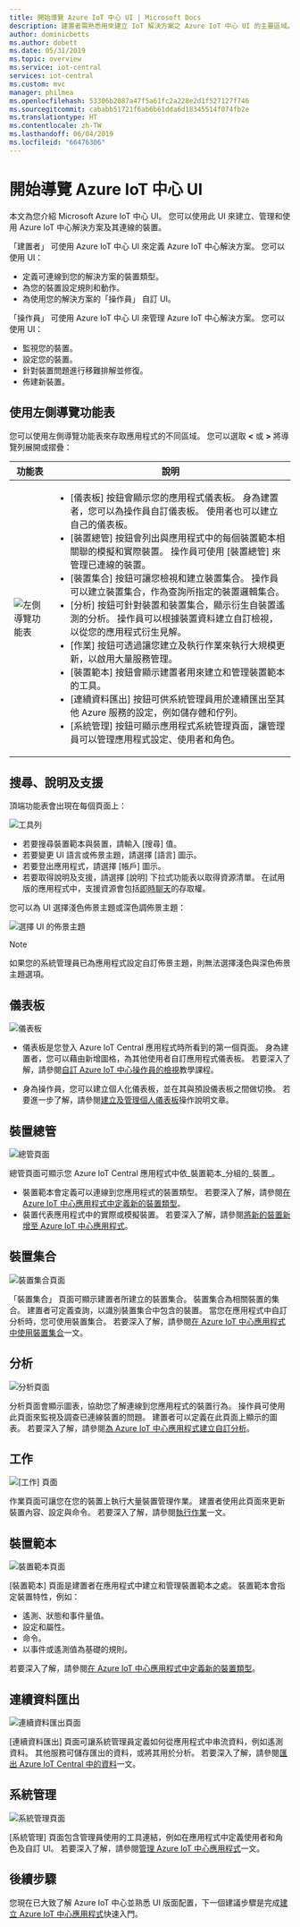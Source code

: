 ```yaml
---
title: 開始導覽 Azure IoT 中心 UI | Microsoft Docs
description: 建置者需熟悉用來建立 IoT 解決方案之 Azure IoT 中心 UI 的主要區域。
author: dominicbetts
ms.author: dobett
ms.date: 05/31/2019
ms.topic: overview
ms.service: iot-central
services: iot-central
ms.custom: mvc
manager: philmea
ms.openlocfilehash: 53306b2087a47f5a61fc2a228e2d1f527127f746
ms.sourcegitcommit: cababb51721f6ab6b61dda6d18345514f074fb2e
ms.translationtype: HT
ms.contentlocale: zh-TW
ms.lasthandoff: 06/04/2019
ms.locfileid: "66476306"
---
```

# <a name="take-a-tour-of-the-azure-iot-central-ui"></a>開始導覽 Azure IoT 中心 UI

本文為您介紹 Microsoft Azure IoT 中心 UI。 您可以使用此 UI 來建立、管理和使用 Azure IoT 中心解決方案及其連線的裝置。

「建置者」  可使用 Azure IoT 中心 UI 來定義 Azure IoT 中心解決方案。 您可以使用 UI：

- 定義可連線到您的解決方案的裝置類型。
- 為您的裝置設定規則和動作。
- 為使用您的解決方案的「操作員」  自訂 UI。

「操作員」  可使用 Azure IoT 中心 UI 來管理 Azure IoT 中心解決方案。 您可以使用 UI：

- 監視您的裝置。
- 設定您的裝置。
- 針對裝置問題進行移難排解並修復。
- 佈建新裝置。

## <a name="use-the-left-navigation-menu"></a>使用左側導覽功能表

您可以使用左側導覽功能表來存取應用程式的不同區域。 您可以選取 **<** 或 **>** 將導覽列展開或摺疊：

| 功能表 | 說明 |
| ---- | ----------- |
| ![左側導覽功能表](media/overview-iot-central-tour/navigationbar.png) | <ul><li>[儀表板]  按鈕會顯示您的應用程式儀表板。 身為建置者，您可以為操作員自訂儀表板。 使用者也可以建立自己的儀表板。</li><li>[裝置總管]  按鈕會列出與應用程式中的每個裝置範本相關聯的模擬和實際裝置。 操作員可使用 [裝置總管]  來管理已連線的裝置。</li><li>[裝置集合]  按鈕可讓您檢視和建立裝置集合。 操作員可以建立裝置集合，作為查詢所指定的裝置邏輯集合。</li><li>[分析]  按鈕可針對裝置和裝置集合，顯示衍生自裝置遙測的分析。 操作員可以根據裝置資料建立自訂檢視，以從您的應用程式衍生見解。</li><li>[作業]  按鈕可透過讓您建立及執行作業來執行大規模更新，以啟用大量服務管理。</li><li>[裝置範本]  按鈕會顯示建置者用來建立和管理裝置範本的工具。</li><li>[連續資料匯出]  按鈕可供系統管理員用於連續匯出至其他 Azure 服務的設定，例如儲存體和佇列。</li><li>[系統管理]  按鈕可顯示應用程式系統管理頁面，讓管理員可以管理應用程式設定、使用者和角色。</li></ul> |

## <a name="search-help-and-support"></a>搜尋、說明及支援

頂端功能表會出現在每個頁面上：

![工具列](media/overview-iot-central-tour/toolbar.png)

- 若要搜尋裝置範本與裝置，請輸入 [搜尋]  值。
- 若要變更 UI 語言或佈景主題，請選擇 [語言]  圖示。
- 若要登出應用程式，請選擇 [帳戶]  圖示。
- 若要取得說明及支援，請選擇 [說明]  下拉式功能表以取得資源清單。 在試用版的應用程式中，支援資源會包括[即時聊天](howto-show-hide-chat.md)的存取權。

您可以為 UI 選擇淺色佈景主題或深色調佈景主題：

![選擇 UI 的佈景主題](media/overview-iot-central-tour/themes.png)

> [!NOTE]
> 如果您的系統管理員已為應用程式設定自訂佈景主題，則無法選擇淺色與深色佈景主題選項。

## <a name="dashboard"></a>儀表板

![儀表板](media/overview-iot-central-tour/homepage.png)

* 儀表板是您登入 Azure IoT Central 應用程式時所看到的第一個頁面。 身為建置者，您可以藉由新增圖格，為其他使用者自訂應用程式儀表板。 若要深入了解，請參閱[自訂 Azure IoT 中心操作員的檢視](tutorial-customize-operator.md)教學課程。

* 身為操作員，您可以建立個人化儀表板，並在其與預設儀表板之間做切換。 若要進一步了解，請參閱[建立及管理個人儀表板](howto-personalize-dashboard.md)操作說明文章。

## <a name="device-explorer"></a>裝置總管

![總管頁面](media/overview-iot-central-tour/explorer.png)

總管頁面可顯示您 Azure IoT Central 應用程式中依_裝置範本_分組的_裝置_。

* 裝置範本會定義可以連線到您應用程式的裝置類型。 若要深入了解，請參閱[在 Azure IoT 中心應用程式中定義新的裝置類型](tutorial-define-device-type.md)。
* 裝置代表應用程式中的實際或模擬裝置。 若要深入了解，請參閱[將新的裝置新增至 Azure IoT 中心應用程式](tutorial-add-device.md)。

## <a name="device-sets"></a>裝置集合

![裝置集合頁面](media/overview-iot-central-tour/devicesets.png)

「裝置集合」  頁面可顯示建置者所建立的裝置集合。 裝置集合為相關裝置的集合。 建置者可定義查詢，以識別裝置集合中包含的裝置。 當您在應用程式中自訂分析時，您可使用裝置集合。 若要深入了解，請參閱[在 Azure IoT 中心應用程式中使用裝置集合](howto-use-device-sets.md)一文。

## <a name="analytics"></a>分析

![分析頁面](media/overview-iot-central-tour/analytics.png)

分析頁面會顯示圖表，協助您了解連線到您應用程式的裝置行為。 操作員可使用此頁面來監視及調查已連線裝置的問題。 建置者可以定義在此頁面上顯示的圖表。 若要深入了解，請參閱[為 Azure IoT 中心應用程式建立自訂分析](howto-use-device-sets.md)。

## <a name="jobs"></a>工作

![[工作] 頁面](media/overview-iot-central-tour/jobs.png)

作業頁面可讓您在您的裝置上執行大量裝置管理作業。 建置者使用此頁面來更新裝置內容、設定與命令。 若要深入了解，請參閱[執行作業](howto-run-a-job.md)一文。

## <a name="device-templates"></a>裝置範本

![裝置範本頁面](media/overview-iot-central-tour/templates.png)

[裝置範本] 頁面是建置者在應用程式中建立和管理裝置範本之處。 裝置範本會指定裝置特性，例如：

- 遙測、狀態和事件量值。
- 設定和屬性。
- 命令。
- 以事件或遙測值為基礎的規則。

若要深入了解，請參閱[在 Azure IoT 中心應用程式中定義新的裝置類型](tutorial-define-device-type.md)。

## <a name="continuous-data-export"></a>連續資料匯出

![連續資料匯出頁面](media/overview-iot-central-tour/export.png)

[連續資料匯出] 頁面可讓系統管理員定義如何從應用程式中串流資料，例如遙測資料。 其他服務可儲存匯出的資料，或將其用於分析。 若要深入了解，請參閱[匯出 Azure IoT Central 中的資料](howto-export-data.md)一文。

## <a name="administration"></a>系統管理

![系統管理頁面](media/overview-iot-central-tour/administration.png)

[系統管理] 頁面包含管理員使用的工具連結，例如在應用程式中定義使用者和角色及自訂 UI。 若要深入了解，請參閱[管理 Azure IoT 中心應用程式](howto-administer.md)一文。

## <a name="next-steps"></a>後續步驟

您現在已大致了解 Azure IoT 中心並熟悉 UI 版面配置，下一個建議步驟是完成[建立 Azure IoT 中心應用程式](quick-deploy-iot-central.md)快速入門。